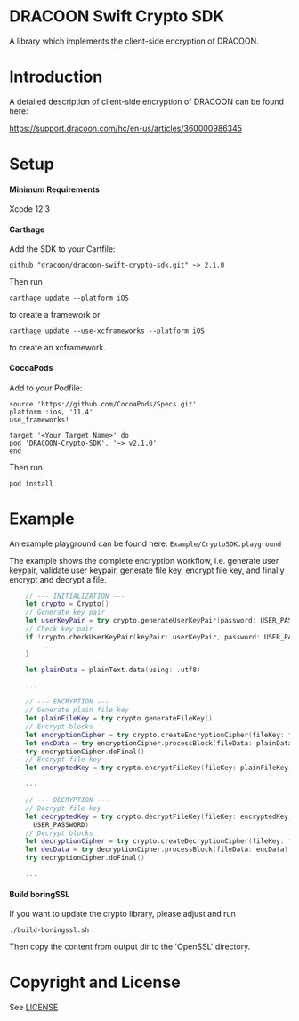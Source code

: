 # DRACOON Swift Crypto SDK

A library which implements the client-side encryption of DRACOON.

# Introduction

A detailed description of client-side encryption of DRACOON can be found here:

https://support.dracoon.com/hc/en-us/articles/360000986345

# Setup

#### Minimum Requirements

Xcode 12.3

#### Carthage

Add the SDK to your Cartfile:

`github "dracoon/dracoon-swift-crypto-sdk.git" ~> 2.1.0`

Then run

`carthage update --platform iOS`

to create a framework or

`carthage update --use-xcframeworks --platform iOS`

to create an xcframework.

#### CocoaPods

Add to your Podfile:
```
source 'https://github.com/CocoaPods/Specs.git'
platform :ios, '11.4'
use_frameworks!

target '<Your Target Name>' do
pod 'DRACOON-Crypto-SDK', '~> v2.1.0'
end
```
Then run

`pod install`

# Example

An example playground can be found here: `Example/CryptoSDK.playground`

The example shows the complete encryption workflow, i.e. generate user keypair, validate user
keypair, generate file key, encrypt file key, and finally encrypt and decrypt a file.

```swift
    // --- INITIALIZATION ---
    let crypto = Crypto()
    // Generate key pair
    let userKeyPair = try crypto.generateUserKeyPair(password: USER_PASSWORD)
    // Check key pair
    if !crypto.checkUserKeyPair(keyPair: userKeyPair, password: USER_PASSWORD) {
        ...
    }

    let plainData = plainText.data(using: .utf8)

    ...

    // --- ENCRYPTION ---
    // Generate plain file key
    let plainFileKey = try crypto.generateFileKey()
    // Encrypt blocks
    let encryptionCipher = try crypto.createEncryptionCipher(fileKey: fileKey)
    let encData = try encryptionCipher.processBlock(fileData: plainData)
    try encryptionCipher.doFinal()
    // Encrypt file key
    let encryptedKey = try crypto.encryptFileKey(fileKey: plainFileKey, publicKey: userKeyPair.publicKeyContainer)

    ...

    // --- DECRYPTION ---
    // Decrypt file key
    let decryptedKey = try crypto.decryptFileKey(fileKey: encryptedKey, privateKey: userKeyPair.privateKeyContainer,
      USER_PASSWORD)
    // Decrypt blocks
    let decryptionCipher = try crypto.createDecryptionCipher(fileKey: fileKey)
    let decData = try decryptionCipher.processBlock(fileData: encData)
    try decryptionCipher.doFinal()

    ...
```

#### Build boringSSL

If you want to update the crypto library, please adjust and run

`./build-boringssl.sh`

Then copy the content from output dir to the 'OpenSSL' directory.

# Copyright and License

See [LICENSE](LICENSE)
